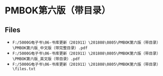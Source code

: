# PMBOK第六版（带目录）

## Files

- `F:/5000G电子书\06-书库更新（201911）\201808\0805\PMBOK第六版（带目录）\PMBOK第六版_中文版（带完整目录）.pdf`
- `F:/5000G电子书\06-书库更新（201911）\201808\0805\PMBOK第六版（带目录）\PMBOK第六版_英文版（带目录）.pdf`
- `F:/5000G电子书\06-书库更新（201911）\201808\0805\PMBOK第六版（带目录）\files.txt`
